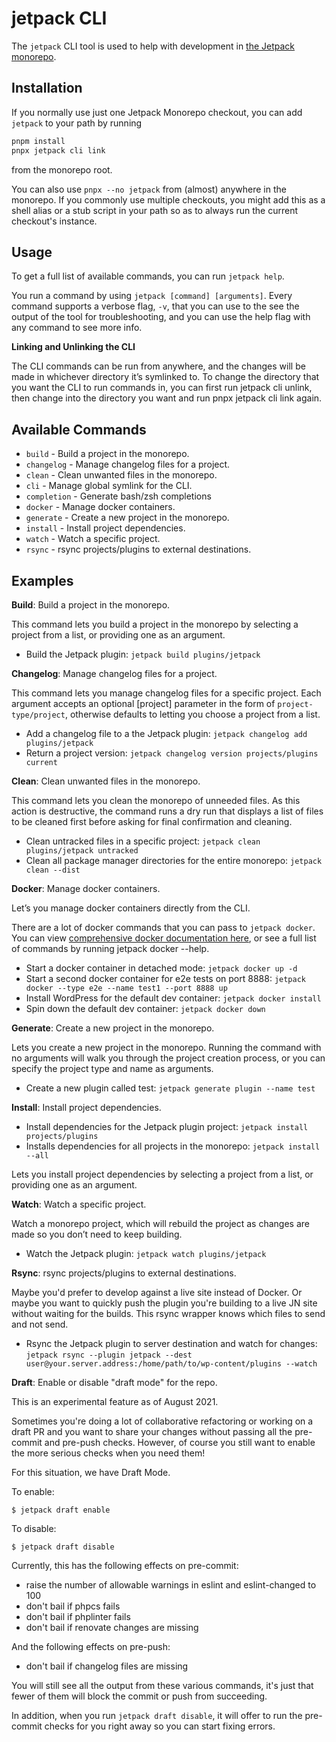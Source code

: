 # jetpack CLI

The `jetpack` CLI tool is used to help with development in [the Jetpack monorepo].

## Installation

If you normally use just one Jetpack Monorepo checkout, you can add `jetpack` to your path by running
```sh
pnpm install
pnpx jetpack cli link
```
from the monorepo root.

You can also use `pnpx --no jetpack` from (almost) anywhere in the monorepo. If you commonly use multiple checkouts, you might add this as a shell alias or a stub script in your path so as to always run the current checkout's instance.

## Usage

To get a full list of available commands, you can run `jetpack help`.

You run a command by using `jetpack [command] [arguments]`. Every command supports a verbose flag, `-v`, that you can use to the see the output of the tool for troubleshooting, and you can use the help flag with any command to see more info.

**Linking and Unlinking the CLI**

The CLI commands can be run from anywhere, and the changes will be made in whichever directory it’s symlinked to. To change the directory that you want the CLI to run commands in, you can first run jetpack cli unlink, then change into the directory you want and run pnpx jetpack cli link again.

## Available Commands

* `build` - Build a project in the monorepo.
* `changelog` -  Manage changelog files for a project.
* `clean` - Clean unwanted files in the monorepo.
* `cli` - Manage global symlink for the CLI.
* `completion` - Generate bash/zsh completions
* `docker` - Manage docker containers.
* `generate` - Create a new project in the monorepo.
* `install` - Install project dependencies.
* `watch` - Watch a specific project.
* `rsync` - rsync projects/plugins to external destinations.

## Examples

**Build**: Build a project in the monorepo.

This command lets you build a project in the monorepo by selecting a project from a list, or providing one as an argument.

- Build the Jetpack plugin: `jetpack build plugins/jetpack`

**Changelog**: Manage changelog files for a project.

This command lets you manage changelog files for a specific project. Each argument accepts an optional [project] parameter in the form of `project-type/project`, otherwise defaults to letting you choose a project from a list.

- Add a changelog file to a the Jetpack plugin: `jetpack changelog add plugins/jetpack`
- Return a project version: `jetpack changelog version projects/plugins current`

**Clean**: Clean unwanted files in the monorepo.

This command lets you clean the monorepo of unneeded files. As this action is destructive, the command runs a dry run that displays a list of files to be cleaned first before asking for final confirmation and cleaning.

- Clean untracked files in a specific project: `jetpack clean plugins/jetpack untracked`
- Clean all package manager directories for the entire monorepo: `jetpack clean --dist`

**Docker**: Manage docker containers.

Let’s you manage docker containers directly from the CLI.

There are a lot of docker commands that you can pass to `jetpack docker`. You can view [comprehensive docker documentation here](https://github.com/Automattic/jetpack/blob/master/tools/docker/README.md), or see a full list of commands by running jetpack docker --help.

- Start a docker container in detached mode: `jetpack docker up -d`
- Start a second docker container for e2e tests on port 8888: `jetpack docker --type e2e --name test1 --port 8888 up`
- Install WordPress for the default dev container: `jetpack docker install`
- Spin down the default dev container: `jetpack docker down`

**Generate**: Create a new project in the monorepo.

Lets you create a new project in the monorepo. Running the command with no arguments will walk you through the project creation process, or you can specify the project type and name as arguments.

- Create a new plugin called test: `jetpack generate plugin --name test`

**Install**: Install project dependencies.

- Install dependencies for the Jetpack plugin project: `jetpack install projects/plugins`
- Installs dependencies for all projects in the monorepo: `jetpack install --all`

Lets you install project dependencies by selecting a project from a list, or providing one as an argument.

**Watch**: Watch a specific project.

Watch a monorepo project, which will rebuild the project as changes are made so you don’t need to keep building.

- Watch the Jetpack plugin: `jetpack watch plugins/jetpack`

**Rsync**: rsync projects/plugins to external destinations.

Maybe you'd prefer to develop against a live site instead of Docker. Or maybe you want to quickly push the plugin you're building to a live JN site without waiting for the builds. This rsync wrapper knows which files to send and not send. 

- Rsync the Jetpack plugin to server destination and watch for changes: `jetpack rsync --plugin jetpack --dest user@your.server.address:/home/path/to/wp-content/plugins --watch`

[the Jetpack monorepo]: https://github.com/Automattic/jetpack

**Draft**: Enable or disable "draft mode" for the repo.

This is an experimental feature as of August 2021.

Sometimes you're doing a lot of collaborative refactoring or working on a draft PR and you want to share your changes without passing all the pre-commit and pre-push checks. However, of course you still want to enable the more serious checks when you need them!

For this situation, we have Draft Mode.

To enable:

```
$ jetpack draft enable
```

To disable:

```
$ jetpack draft disable
```

Currently, this has the following effects on pre-commit:

* raise the number of allowable warnings in eslint and eslint-changed to 100
* don't bail if phpcs fails
* don't bail if phplinter fails
* don't bail if renovate changes are missing

And the following effects on pre-push:

* don't bail if changelog files are missing

You will still see all the output from these various commands, it's just that fewer of them will block the commit or push from succeeding.

In addition, when you run `jetpack draft disable`, it will offer to run the pre-commit checks for you right away so you can start fixing errors.
